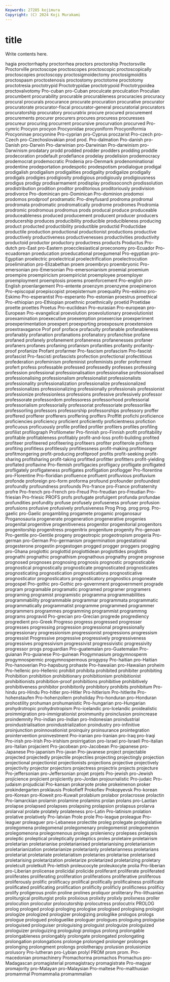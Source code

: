 ```yaml
---
Keywords: 27285 kojimura
Copyright: (C) 2024 Koji Murakami
---
```


# title

Write contents here.



hagia proctorrhaphy proctorrhea proctors proctorship
Proctorsville Proctorville proctoscope proctoscopes proctoscopic proctoscopically proctoscopies proctoscopy proctosigmoidectomy proctosigmoiditis
proctospasm proctostenosis proctostomy proctotome proctotomy proctotresia proctotrypid Proctotrypidae proctotrypoid Proctotrypoidea
proctovalvotomy Pro-cuban pro-Cuban proculcate proculcation Proculian procumbent procurability procurable procurableness
procuracies procuracy procural procurals procurance procurate procuration procurative procurator procuratorate
procurator-fiscal procurator-general procuratorial procurators procuratorship procuratory procuratrix procure procured procurement
procurements procurer procurers procures procuress procuresses procureur procuring procurrent procursive
procurvation procurved Pro-cymric Procyon procyon Procyonidae procyoniform Procyoniformia Procyoninae procyonine
Pro-cyprian pro-Cyprus proczarist Pro-czech pro-Czech pro-Czechoslovakian prod prod. Pro-dalmation Pro-danish
pro-Danish pro-Darwin Pro-darwinian pro-Darwinian Pro-darwinism pro-Darwinism prodatary prodd prodded prodder
prodders prodding proddle prodecoration prodefault prodefiance prodelay prodelision prodemocracy prodemocrat
prodemocratic Prodenia pro-Denmark prodenominational prodentine prodeportation prodespotic prodespotism prodialogue prodigal
prodigalish prodigalism prodigalities prodigality prodigalize prodigally prodigals prodigies prodigiosity prodigious
prodigiously prodigiousness prodigus prodigy prodisarmament prodisplay prodissoconch prodissolution prodistribution prodition
proditor proditorious proditoriously prodivision prodivorce Pro-dominican pro-Dominican Pro-dominion prodomoi prodomos
prodproof prodramatic Pro-dreyfusard prodroma prodromal prodromata prodromatic prodromatically prodrome prodromes
Prodromia prodromic prodromous prodromus prods producal produce produceable produceableness produced
producement producent producer producers producership produces producibility producible producibleness producing
product producted productibility productible productid Productidae productile production productional productionist
productions productive productively productiveness productivenesses productivities productivity productoid productor productory
productress products Productus Pro-dutch pro-East pro-Eastern proecclesiastical proeconomy pro-Ecuador Pro-ecuadorean
proeducation proeducational proegumenal Pro-egyptian pro-Egyptian proelectric proelectrical proelectrification proelectrocution proelimination
pro-Elizabethan proem proembryo proembryonic Pro-emersonian pro-Emersonian Pro-emersonianism proemial proemium proempire
proempiricism proempiricist proemployee proemployer proemployment proemptosis proems proenforcement Pro-english pro-English
proenlargement Pro-entente proenzym proenzyme proepimeron Pro-episcopal proepiscopist proepisternum proequality Pro-eskimo
pro-Eskimo Pro-esperantist Pro-esperanto Pro-estonian proestrus proethical Pro-ethiopian pro-Ethiopian proethnic proethnically
proetid Proetidae proette proettes Proetus Pro-euclidean Pro-eurasian Pro-european pro-European Pro-evangelical
proevolution proevolutionary proevolutionist proexamination proexecutive proexemption proexercise proexperiment proexperimentation proexpert
proexporting proexposure proextension proextravagance Prof prof proface profaculty profanable profanableness
profanably profanation profanations profanatory profanchise profane profaned profanely profanement profaneness
profanenesses profaner profaners profanes profaning profanism profanities profanity profanity-proof profanize
Profant profarmer Pro-fascism profascism Pro-fascist profascist Pro-fascisti profascists profection profectional
profectitious profederation profeminism profeminist profeminists profer proferment profert profess professable
professed professedly professes professing profession professional professionalisation professionalise professionalised professionalising
professionalism professionalist professionalists professionality professionalization professionalize professionalized professionalizes professionalizing professionally
professionals professionist professionize professionless professions professive professively professor professorate professordom
professoress professorhood professorial professorialism professorially professoriat professoriate professorlike professorling professors
professorship professorships professory proffer proffered profferer profferers proffering proffers Proffitt
profichi proficience proficiencies proficiency proficient proficiently proficientness profiction proficuous proficuously
profile profiled profiler profilers profiles profiling profilist profilograph Profilometer Pro-finnish
pro-Finnish profit profitability profitable profitableness profitably profit-and-loss profit-building profited profiteer
profiteered profiteering profiteers profiter profiterole profiters profiting profitless profitlessly profitlessness
profit-making profitmonger profitmongering profit-producing profitproof profits profit-seeking profit-sharing profitsharing profit-taking
profitted profitter profitters profit-yielding proflated proflavine Pro-flemish profligacies profligacy profligate
profligated profligately profligateness profligates profligation proflogger Pro-florentine pro-Florentine Pro-floridian profluence
profluent profluvious profluvium profonde proforeign pro-form proforma profound profounder profoundest
profoundly profoundness profounds Pro-france pro-France profraternity profre Pro-french pro-French pro-Freud
Pro-freudian pro-Freudian Pro-friesian Pro-friesic PROFS profs profugate profulgent profunda profundae
profundities profundity profuse profusely profuseness profuser profusion profusions profusive profusively
profusiveness Prog Prog. prog prog. Pro-gaelic pro-Gaelic progambling progamete progamic
proganosaur Proganosauria progenerate progeneration progenerative progenies progenital progenitive progenitiveness progenitor
progenitorial progenitors progenitorship progenitress progenitrix progeniture progenity Pro-genoan Pro-gentile pro-Gentile
progeny progeotropic progeotropism progeria Pro-german pro-German Pro-germanism progermination progestational progesterone
progestin progestogen progged progger proggers progging pro-Ghana proglottic proglottid proglottidean
proglottides proglottis prognathi prognathic prognathism prognathous prognathy progne prognose prognosed
prognoses prognosing prognosis prognostic prognosticable prognostical prognostically prognosticate prognosticated prognosticates
prognosticating prognostication prognostications prognosticative prognosticator prognosticators prognosticatory prognostics progoneate progospel
Pro-gothic pro-Gothic pro-government progovernment prograde program programable programatic programed programer
programers programing programist programistic programma programmabilities programmability programmable programmar programmata
programmatic programmatically programmatist programme programmed programmer programmers programmes programming programmist
programmng programs progravid Pro-grecian pro-Grecian progrede progrediency progredient pro-Greek Progreso
progress progressed progresser progresses progressing progression progressional progressionally progressionary progressionism
progressionist progressions progressism progressist Progressive progressive progressively progressiveness progressives progressivism
progressivist progressivistic progressivity progressor progs proguardian Pro-guatemalan pro-Guatemalan Pro-guianan Pro-guianese
Pro-guinean Progymnasium progymnosperm progymnospermic progymnospermous progypsy Pro-haitian pro-Haitian Pro-hanoverian Pro-hapsburg
prohaste Pro-hawaiian pro-Hawaiian proheim Pro-hellenic pro-Hellenic prohibit prohibita prohibited prohibiter
prohibiting Prohibition prohibition prohibitionary prohibitionism prohibitionist prohibitionists prohibition-proof prohibitions prohibitive
prohibitively prohibitiveness prohibitor prohibitorily prohibitory prohibits prohibitum Pro-hindu pro-Hindu Pro-hitler
pro-Hitler Pro-hitlerism Pro-hitlerite Pro-hohenstaufen Pro-hohenzollern proholiday Pro-honduran pro-Honduran prohostility prohuman
prohumanistic Pro-hungarian pro-Hungarian prohydrotropic prohydrotropism Pro-icelandic pro-Icelandic proidealistic proimmigration pro-immigrationist
proimmunity proinclusion proincrease proindemnity Pro-indian pro-Indian pro-Indonesian proindustrial proindustrialisation proindustrialization
proindustry pro-infinitive proinjunction proinnovationist proinquiry proinsurance prointegration prointervention proinvestment Pro-iranian
pro-Iranian pro-Iraq pro-Iraqi Pro-irish pro-Irish Pro-irishism proirrigation pro-Israel pro-Israeli Pro-italian
pro-Italian projacient Pro-jacobean pro-Jacobean Pro-japanese pro-Japanese Pro-japanism Pro-javan Pro-javanese project
projectable projected projectedly projectile projectiles projecting projectingly projection projectional projectionist
projectionists projections projective projectively projectivity projector projectors projectress projectrix projects
projecture Pro-jeffersonian pro-Jeffersonian projet projets Pro-jewish pro-Jewish projicience projicient projiciently
pro-Jordan projournalistic Pro-judaic Pro-judaism projudicial Pro-kansan prokaryote proke prokeimenon proker
prokindergarten proklausis Prokofieff Prokofiev Prokopyevsk Pro-korean pro-Korean pro-Koweit pro-Kuwait prolabium
prolabor prolacrosse prolactin Pro-lamarckian prolamin prolamine prolamins prolan prolans pro-Laotian
prolapse prolapsed prolapses prolapsing prolapsion prolapsus prolarva prolarval prolate prolately
prolateness pro-Latin Pro-latinism prolation prolative prolatively Pro-latvian Prole prole Pro-league
proleague Pro-leaguer proleaguer pro-Lebanese prolectite proleg prolegate prolegislative prolegomena prolegomenal
prolegomenary prolegomenist prolegomenon prolegomenona prolegomenous prolegs proleniency prolepses prolepsis proleptic
proleptical proleptically proleptics proles proletaire proletairism proletarian proletarianise proletarianised proletarianising
proletarianism proletarianization proletarianize proletarianly proletarianness proletarians proletariat proletariate proletariatism proletaries
proletarise proletarised proletarising proletarization proletarize proletarized proletarizing proletary proletcult proletkult
Pro-lettish proleucocyte proleukocyte prolia Pro-liberian pro-Liberian prolicense prolicidal prolicide proliferant
proliferate proliferated proliferates proliferating proliferation proliferations proliferative proliferous proliferously prolific
prolificacy prolifical prolifically prolificalness prolificate prolificated prolificating prolification prolificity prolificly
prolificness prolificy prolify proligerous prolin proline prolines proliquor proliterary Pro-lithuanian
proliturgical proliturgist prolix prolixious prolixity prolixly prolixness proller prolocution prolocutor
prolocutorship prolocutress prolocutrix PROLOG prolog prologed prologi prologing prologise prologised
prologising prologist prologize prologized prologizer prologizing prologlike prologos prologs prologue
prologued prologuelike prologuer prologues prologuing prologuise prologuised prologuiser prologuising prologuist
prologuize prologuized prologuizer prologuizing prologulogi prologus prolong prolongable prolongableness prolongably
prolongate prolongated prolongating prolongation prolongations prolonge prolonged prolonger prolonges prolonging
prolongment prolongs prolotherapy prolusion prolusionize prolusory Pro-lutheran pro-Lybian prolyl PROM
prom prom. Pro-macedonian promachinery Promachorma promachos Promachus pro-Madagascan promagisterial promagistracy
promagistrate Pro-magyar promajority pro-Malayan pro-Malaysian Pro-maltese Pro-malthusian promammal Promammalia promammalian
